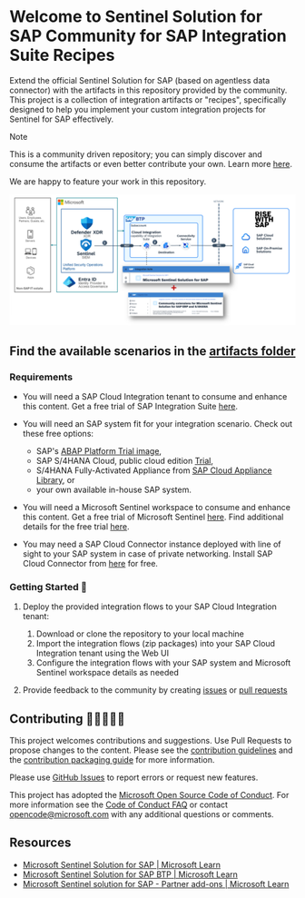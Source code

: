 # Welcome to Sentinel Solution for SAP Community for SAP Integration Suite Recipes

Extend the official Sentinel Solution for SAP (based on agentless data connector) with the artifacts in this repository provided by the community. This project is a collection of integration artifacts or "recipes", specifically designed to help you implement your custom integration projects for Sentinel for SAP effectively.

> [!NOTE]
> This is a community driven repository; you can simply discover and consume the artifacts or even better contribute your own. Learn more [here](CONTRIBUTING.md).
>
> We are happy to feature your work in this repository.

![Solution architecture](media/solution-architecture.png)

## Find the available scenarios in the [artifacts folder](integration-artifacts/)

### Requirements

- You will need a SAP Cloud Integration tenant to consume and enhance this content. Get a free trial of SAP Integration Suite [here](https://www.sap.com/products/technology-platform/trial.html).
- You will need an SAP system fit for your integration scenario. Check out these free options:
  - SAP's [ABAP Platform Trial image](https://hub.docker.com/r/sapse/abap-cloud-developer-trial),
  - SAP S/4HANA Cloud, public cloud edition [Trial](https://www.sap.com/products/erp/s4hana/trial.html),
  - S/4HANA Fully-Activated Appliance from [SAP Cloud Appliance Library](https://cal.sap.com/), or
  - your own available in-house SAP system.
- You will need a Microsoft Sentinel workspace to consume and enhance this content. Get a free trial of Microsoft Sentinel [here](https://azure.microsoft.com/free/). Find additional details for the free trial [here](https://azure.microsoft.com/pricing/details/microsoft-sentinel/).

- You may need a SAP Cloud Connector instance deployed with line of sight to your SAP system in case of private networking. Install SAP Cloud Connector from [here](https://tools.hana.ondemand.com/#cloud) for free.

### Getting Started 🛫

1. Deploy the provided integration flows to your SAP Cloud Integration tenant:
  
    1. Download or clone the repository to your local machine
    2. Import the integration flows (zip packages) into your SAP Cloud Integration tenant using the Web UI
    3. Configure the integration flows with your SAP system and Microsoft Sentinel workspace details as needed

2. Provide feedback to the community by creating [issues](https://github.com/Azure-Samples/Sentinel-For-SAP-Community/issues) or [pull requests](https://github.com/Azure-Samples/Sentinel-For-SAP-Community/pulls)

## Contributing 👩🏼‍🤝‍👨🏽

This project welcomes contributions and suggestions. Use Pull Requests to propose changes to the content. Please see the [contribution guidelines](CONTRIBUTING.md) and the [contribution packaging guide](PACKAGING.md) for more information.

Please use [GitHub Issues](https://github.com/Azure-Samples/Sentinel-For-SAP-Community/issues) to report errors or request new features.

This project has adopted the [Microsoft Open Source Code of Conduct](https://opensource.microsoft.com/codeofconduct/). For more information see the [Code of Conduct FAQ](https://opensource.microsoft.com/codeofconduct/faq/) or contact [opencode@microsoft.com](opencode@microsoft.com) with any additional questions or comments.

## Resources

- [Microsoft Sentinel Solution for SAP | Microsoft Learn](https://learn.microsoft.com/azure/sentinel/sap/deployment-overview?tabs=agentless)
- [Microsoft Sentinel Solution for SAP BTP | Microsoft Learn](https://learn.microsoft.com/azure/sentinel/sap/sap-btp-solution-overview)
- [Microsoft Sentinel solution for SAP - Partner add-ons | Microsoft Learn](https://learn.microsoft.com/azure/sentinel/sap/solution-partner-overview)
